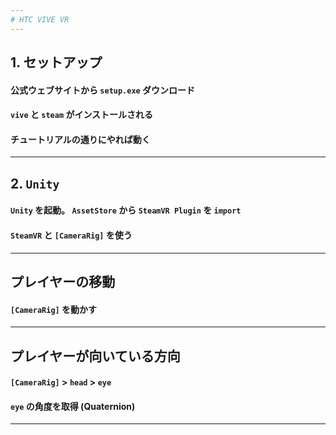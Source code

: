 ```yaml
---
# HTC VIVE VR
---
```

## 1. セットアップ
#### 公式ウェブサイトから `setup.exe` ダウンロード
#### `vive` と `steam` がインストールされる
#### チュートリアルの通りにやれば動く
---
## 2. `Unity` 
#### `Unity` を起動。 `AssetStore` から `SteamVR Plugin` を `import`
#### `SteamVR` と `[CameraRig]` を使う
---
## プレイヤーの移動
#### `[CameraRig]` を動かす
---
## プレイヤーが向いている方向
#### `[CameraRig]` > `head` > `eye`
#### `eye` の角度を取得 (Quaternion)
---
